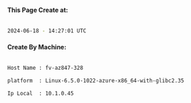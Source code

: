 
   
#### This Page Create at:

```bash

2024-06-18 - 14:27:01 UTC

```

#### Create By Machine:

```bash

Host Name : fv-az847-328

platform  : Linux-6.5.0-1022-azure-x86_64-with-glibc2.35

Ip Local  : 10.1.0.45

```

